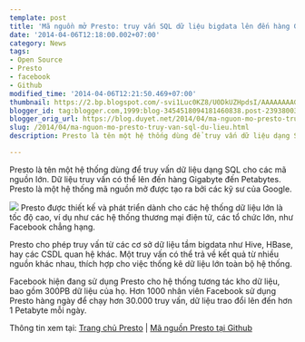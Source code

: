 ```yaml
---
template: post
title: 'Mã nguồn mở Presto: truy vấn SQL dữ liệu bigdata lên đến hàng GB hay TB'
date: '2014-04-06T12:18:00.002+07:00'
category: News
tags:
- Open Source
- Presto
- facebook
- Github
modified_time: '2014-04-06T12:21:50.469+07:00'
thumbnail: https://2.bp.blogspot.com/-svi1Luc0KZ8/U0DkUZHpdsI/AAAAAAAAGgU/oEV-ImDUuo4/s1600/presto.png
blogger_id: tag:blogger.com,1999:blog-3454518094181460838.post-2393800391655442104
blogger_orig_url: https://blog.duyet.net/2014/04/ma-nguon-mo-presto-truy-van-sql-du-lieu.html
slug: /2014/04/ma-nguon-mo-presto-truy-van-sql-du-lieu.html
description: Presto là tên một hệ thống dùng để truy vấn dữ liệu dạng SQL cho các mã nguồn lớn. Dữ liệu truy vấn có thể lên đến hàng Gigabyte đến Petabytes. Presto là một hệ thống mã nguồn mở được tạo ra bởi các kỹ sư của Google.

---
```


Presto là tên một hệ thống dùng để truy vấn dữ liệu dạng SQL cho các mã nguồn lớn. Dữ liệu truy vấn có thể lên đến hàng Gigabyte đến Petabytes. Presto là một hệ thống mã nguồn mở được tạo ra bởi các kỹ sư của Google.

![](https://2.bp.blogspot.com/-svi1Luc0KZ8/U0DkUZHpdsI/AAAAAAAAGgU/oEV-ImDUuo4/s1600/presto.png)
Presto được thiết kế và phát triển dành cho các hệ thống dữ liệu lớn là tốc độ cao, ví dụ như các hệ thống thương mại điện tử, các tổ chức lớn, như Facebook chẳng hạng.

Presto cho phép truy vấn từ các cơ sở dữ liệu tầm bigdata như Hive, HBase, hay các CSDL quan hệ khác. Một truy vấn có thể trả về kết quả từ nhiều nguồn khác nhau, thích hợp cho việc thống kê dữ liệu lớn toàn bộ hệ thống.

Facebook hiện đang sử dụng Presto cho hệ thống tương tác kho dữ liệu, bao gồm 300PB dữ liệu của họ. Hơn 1000 nhân viên Facebook sử dụng Presto hàng ngày để chạy hơn 30.000 truy vấn, dữ liệu trao đổi lên đến hơn 1 Petabyte mỗi ngày.

Thông tin xem tại: [Trang chủ Presto](https://prestodb.io/) | [Mã nguồn Presto tại Github](https://github.com/facebook/presto)
